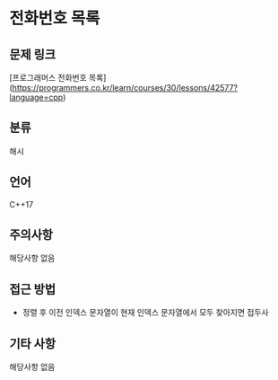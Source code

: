 # 전화번호 목록
## 문제 링크
[프로그래머스 전화번호 목록]
(https://programmers.co.kr/learn/courses/30/lessons/42577?language=cpp)
## 분류
해시
## 언어
C++17
## 주의사항
해당사항 없음
## 접근 방법
* 정렬 후 이전 인덱스 문자열이 현재 인덱스 문자열에서 모두 찾아지면 접두사
## 기타 사항
해당사항 없음